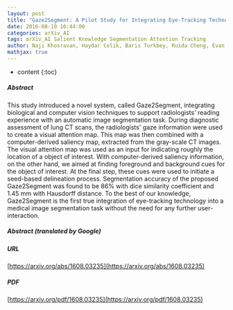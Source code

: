 ```yaml
---
layout: post
title: "Gaze2Segment: A Pilot Study for Integrating Eye-Tracking Technology into Medical Image Segmentation"
date: 2016-08-10 16:44:00
categories: arXiv_AI
tags: arXiv_AI Salient Knowledge Segmentation Attention Tracking
author: Naji Khosravan, Haydar Celik, Baris Turkbey, Ruida Cheng, Evan McCreedy, Matthew McAuliffe, Sandra Bednarova, Elizabeth Jones, Xinjian Chen, Peter L. Choyke, Bradford J. Wood, Ulas Bagci
mathjax: true
---
```


* content
{:toc}

##### Abstract
This study introduced a novel system, called Gaze2Segment, integrating biological and computer vision techniques to support radiologists' reading experience with an automatic image segmentation task. During diagnostic assessment of lung CT scans, the radiologists' gaze information were used to create a visual attention map. This map was then combined with a computer-derived saliency map, extracted from the gray-scale CT images. The visual attention map was used as an input for indicating roughly the location of a object of interest. With computer-derived saliency information, on the other hand, we aimed at finding foreground and background cues for the object of interest. At the final step, these cues were used to initiate a seed-based delineation process. Segmentation accuracy of the proposed Gaze2Segment was found to be 86% with dice similarity coefficient and 1.45 mm with Hausdorff distance. To the best of our knowledge, Gaze2Segment is the first true integration of eye-tracking technology into a medical image segmentation task without the need for any further user-interaction.

##### Abstract (translated by Google)


##### URL
[https://arxiv.org/abs/1608.03235](https://arxiv.org/abs/1608.03235)

##### PDF
[https://arxiv.org/pdf/1608.03235](https://arxiv.org/pdf/1608.03235)

